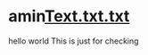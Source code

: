 # amin[Text.txt.txt](https://github.com/user-attachments/files/21755890/Text.txt.txt)
hello world
This is just for checking
